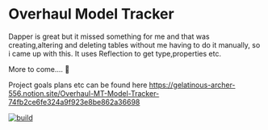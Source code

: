 # Overhaul Model Tracker

Dapper is great but it missed something for me and that was creating,altering and deleting tables without me having to do it manually, so i came up with this.
It uses Reflection to get type,properties etc.

More to come.... :eyes:

Project goals plans etc can be found here
https://gelatinous-archer-556.notion.site/Overhaul-MT-Model-Tracker-74fb2ce6fe324a9f923e8be862a36698


[![build](https://github.com/DutchJavaDev/Overhaul/actions/workflows/dotnet.yml/badge.svg)](https://github.com/DutchJavaDev/Overhaul/actions/workflows/dotnet.yml)
